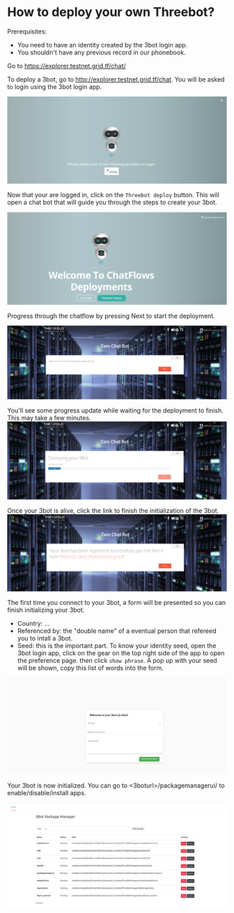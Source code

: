 # How to deploy your own Threebot?

Prerequisites:
- You need to have an identity created by the 3bot login app.
- You shouldn't have any previous record in our phonebook.



Go to https://explorer.testnet.grid.tf/chat/

To deploy a 3bot, go to http://explorer.testnet.grid.tf/chat. You will be asked to login using the 3bot login app.

![](img/login.png)

Now that your are logged in, click on the `Threebot deploy` button. This will open a chat bot that will guide you through the steps to create your 3bot.

![](img/selectchat.png)

Progress through the chatflow by pressing Next to start the deployment.

![](img/startdeployment.png)


You'll see some progress update while waiting for the deployment to finish. This may take a few minutes.
![](img/configuring3bot.png)


Once your 3bot is alive, click the link to finish the initialization of the 3bot.
![](img/botsuccess.png)


The first time you connect to your 3bot, a form will be presented so you can finish initializing your 3bot.
- Country: ...
- Referenced by: the "double name" of a eventual person that refereed you to intall a 3bot.
- Seed: this is the important part. To know your identity seed, open the 3bot login app, click on the gear on the top right side of the app to open the preference page.
then click `show phrase`. A pop up with your seed will be shown, copy this list of words into the form.

![](img/botlogin.png)


Your 3bot is now initialized. You can go to <3boturl>/packagemanagerui/ to enable/disable/install apps.

![](img/packagemanager.png)
